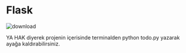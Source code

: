 # Flask
![download](https://user-images.githubusercontent.com/74183528/211298393-53aa5fd7-2310-46b6-a625-31005d37cc15.png)

YA HAK diyerek 
projenin içerisinde terminalden python todo.py yazarak ayağa kaldırabilirsiniz.
